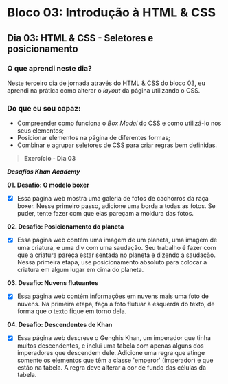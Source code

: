# Bloco 03: Introdução à HTML & CSS

## Dia 03: HTML & CSS - Seletores e posicionamento

### O que aprendi neste dia?
Neste terceiro dia de jornada através do HTML & CSS do bloco 03, eu aprendi na prática como alterar o _layout_ da página utilizando o CSS.

### Do que eu sou capaz:
- Compreender como funciona o _Box Model_ do CSS e como utilizá-lo nos seus elementos;
- Posicionar elementos na página de diferentes formas;
- Combinar e agrupar seletores de CSS para criar regras bem definidas.

> **Exercício - Dia 03**

**_Desafios Khan Academy_**

**01. Desafio: O modelo boxer**
- [x] Essa página web mostra uma galeria de fotos de cachorros da raça boxer. Nesse primeiro passo, adicione uma borda a todas as fotos. Se puder, tente fazer com que elas pareçam a moldura das fotos.

**02. Desafio: Posicionamento do planeta**
- [x] Essa página web contém uma imagem de um planeta, uma imagem de uma criatura, e uma div com uma saudação. Seu trabalho é fazer com que a criatura pareça estar sentada no planeta e dizendo a saudação. Nessa primeira etapa, use posicionamento absoluto para colocar a criatura em algum lugar em cima do planeta.

**03. Desafio: Nuvens flutuantes**
- [x] Essa página web contém informações em nuvens mais uma foto de nuvens. Na primeira etapa, faça a foto flutuar à esquerda do texto, de forma que o texto fique em torno dela.

**04. Desafio: Descendentes de Khan**
- [x] Essa página web descreve o Genghis Khan, um imperador que tinha muitos descendentes, e inclui uma tabela com apenas alguns dos imperadores que descendem dele. Adicione uma regra que atinge somente os elementos que têm a classe 'emperor' (imperador) e que estão na tabela. A regra deve alterar a cor de fundo das células da tabela.
